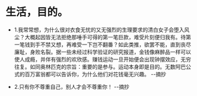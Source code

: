 # 生活，目的。

- 1.我常常想，为什么很对衣食无忧的又无强烈的生理要求的清白女子会堕入风尘？大概起因皆无法拒绝那唾手可得的第一笔巨款，难受片刻便归我有。待第一笔钱到手不禁又想，再难受一下岂不翻番？如此类推，欲罢不能，直到丧尽廉耻，身败名裂。据一些未经过科学验证的研究报道，金钱像麻醉品一样可以使人成瘾，并伴有强烈的欢欣感。赚钱运动一旦开始便会出现钟摆效应，无穷往复。如同奥林匹克的宗旨：重要的是参与。运动本身即是目的。无数阿巴公式的百万富翁都可以告诉你，为什么他们对花钱毫无兴趣。 --摘抄

- 2.只有你不尊重自己，别人才会不尊重你！ --摘抄
